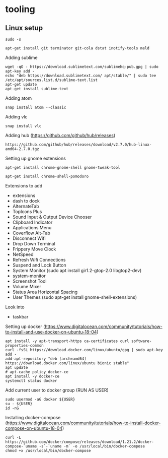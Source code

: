 # tooling


## Linux setup


```
sudo -s

apt-get install git terminator git-cola dstat inotify-tools meld
```


Adding sublime
```
wget -qO - https://download.sublimetext.com/sublimehq-pub.gpg | sudo apt-key add -
echo "deb https://download.sublimetext.com/ apt/stable/" | sudo tee /etc/apt/sources.list.d/sublime-text.list
apt-get update
apt-get install sublime-text

```

Adding atom
```
snap install atom --classic
```

Adding vlc
```
snap install vlc
```

Adding hub (https://github.com/github/hub/releases)
```
https://github.com/github/hub/releases/download/v2.7.0/hub-linux-amd64-2.7.0.tgz
```

Setting up gnome extensions

```
apt-get install chrome-gnome-shell gnome-tweak-tool

```

```
apt-get install chrome-shell-pomodoro
```

Extensions to add

 - extensions
 - dash to dock
 - AlternateTab
 - TopIcons Plus 
 - Sound Input & Output Device Chooser
 - Clipboard Indicator
 - Applications Menu
 - Coverflow Alt-Tab
 - Disconnect Wifi 
 - Drop Down Terminal
 - Frippery Move Clock 
 - NetSpeed 
 - Refresh Wifi Connections
 - Suspend and Lock Button 
 - System Monitor (sudo apt install gir1.2-gtop-2.0 libgtop2-dev)
 - system-monitor
 - Screenshot Tool
 - Volume Mixer 
 - Status Area Horizontal Spacing 
 - User Themes (sudo apt-get install gnome-shell-extensions)

Look into
 - taskbar


Setting up docker (https://www.digitalocean.com/community/tutorials/how-to-install-and-use-docker-on-ubuntu-18-04)
```
apt install -y apt-transport-https ca-certificates curl software-properties-common
curl -fsSL https://download.docker.com/linux/ubuntu/gpg | sudo apt-key add -
add-apt-repository "deb [arch=amd64] https://download.docker.com/linux/ubuntu bionic stable"
apt update
# apt-cache policy docker-ce
apt install -y docker-ce
systemctl status docker

```

Add current user to docker group (RUN AS USER)
```
sudo usermod -aG docker ${USER}
su - ${USER}
id -nG
```

Installing docker-compose (https://www.digitalocean.com/community/tutorials/how-to-install-docker-compose-on-ubuntu-18-04)

```
curl -L https://github.com/docker/compose/releases/download/1.21.2/docker-compose-`uname -s`-`uname -m` -o /usr/local/bin/docker-compose
chmod +x /usr/local/bin/docker-compose

```


